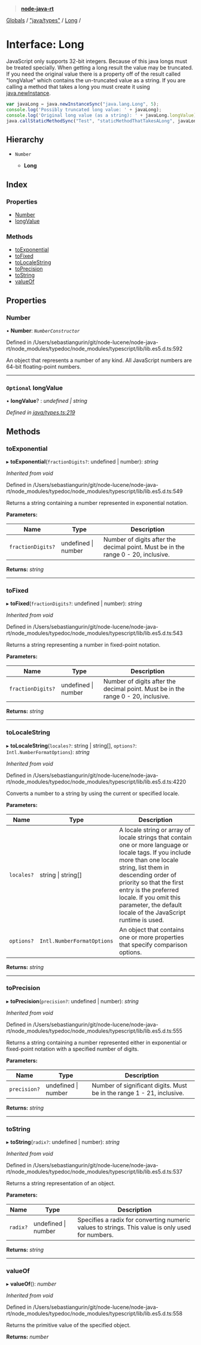 > **[node-java-rt](../README.md)**

[Globals](../README.md) / ["java/types"](../modules/_java_types_.md) / [Long](_java_types_.long.md) /

# Interface: Long

JavaScript only supports 32-bit integers. Because of this java longs must be treated specially. When getting a
long result the value may be truncated. If you need the original value there is a property off of the result
called "longValue" which contains the un-truncated value as a string. If you are calling a method that takes a
long you must create it using [java.newInstance](#javaNewInstance).

```javascript
var javaLong = java.newInstanceSync("java.lang.Long", 5);
console.log('Possibly truncated long value: ' + javaLong);
console.log('Original long value (as a string): ' + javaLong.longValue);
java.callStaticMethodSync("Test", "staticMethodThatTakesALong", javaLong);
```

## Hierarchy

* `Number`

  * **Long**

## Index

### Properties

* [Number](_java_types_.long.md#number)
* [longValue](_java_types_.long.md#optional-longvalue)

### Methods

* [toExponential](_java_types_.long.md#toexponential)
* [toFixed](_java_types_.long.md#tofixed)
* [toLocaleString](_java_types_.long.md#tolocalestring)
* [toPrecision](_java_types_.long.md#toprecision)
* [toString](_java_types_.long.md#tostring)
* [valueOf](_java_types_.long.md#valueof)

## Properties

###  Number

• **Number**: *`NumberConstructor`*

Defined in /Users/sebastiangurin/git/node-lucene/node-java-rt/node_modules/typedoc/node_modules/typescript/lib/lib.es5.d.ts:592

An object that represents a number of any kind. All JavaScript numbers are 64-bit floating-point numbers.

___

### `Optional` longValue

• **longValue**? : *undefined | string*

*Defined in [java/types.ts:219](https://github.com/cancerberoSgx/node-lucene/blob/7855316/node-java-rt/src/java/types.ts#L219)*

## Methods

###  toExponential

▸ **toExponential**(`fractionDigits?`: undefined | number): *string*

*Inherited from void*

Defined in /Users/sebastiangurin/git/node-lucene/node-java-rt/node_modules/typedoc/node_modules/typescript/lib/lib.es5.d.ts:549

Returns a string containing a number represented in exponential notation.

**Parameters:**

Name | Type | Description |
------ | ------ | ------ |
`fractionDigits?` | undefined \| number | Number of digits after the decimal point. Must be in the range 0 - 20, inclusive.  |

**Returns:** *string*

___

###  toFixed

▸ **toFixed**(`fractionDigits?`: undefined | number): *string*

*Inherited from void*

Defined in /Users/sebastiangurin/git/node-lucene/node-java-rt/node_modules/typedoc/node_modules/typescript/lib/lib.es5.d.ts:543

Returns a string representing a number in fixed-point notation.

**Parameters:**

Name | Type | Description |
------ | ------ | ------ |
`fractionDigits?` | undefined \| number | Number of digits after the decimal point. Must be in the range 0 - 20, inclusive.  |

**Returns:** *string*

___

###  toLocaleString

▸ **toLocaleString**(`locales?`: string | string[], `options?`: `Intl.NumberFormatOptions`): *string*

*Inherited from void*

Defined in /Users/sebastiangurin/git/node-lucene/node-java-rt/node_modules/typedoc/node_modules/typescript/lib/lib.es5.d.ts:4220

Converts a number to a string by using the current or specified locale.

**Parameters:**

Name | Type | Description |
------ | ------ | ------ |
`locales?` | string \| string[] | A locale string or array of locale strings that contain one or more language or locale tags. If you include more than one locale string, list them in descending order of priority so that the first entry is the preferred locale. If you omit this parameter, the default locale of the JavaScript runtime is used. |
`options?` | `Intl.NumberFormatOptions` | An object that contains one or more properties that specify comparison options.  |

**Returns:** *string*

___

###  toPrecision

▸ **toPrecision**(`precision?`: undefined | number): *string*

*Inherited from void*

Defined in /Users/sebastiangurin/git/node-lucene/node-java-rt/node_modules/typedoc/node_modules/typescript/lib/lib.es5.d.ts:555

Returns a string containing a number represented either in exponential or fixed-point notation with a specified number of digits.

**Parameters:**

Name | Type | Description |
------ | ------ | ------ |
`precision?` | undefined \| number | Number of significant digits. Must be in the range 1 - 21, inclusive.  |

**Returns:** *string*

___

###  toString

▸ **toString**(`radix?`: undefined | number): *string*

*Inherited from void*

Defined in /Users/sebastiangurin/git/node-lucene/node-java-rt/node_modules/typedoc/node_modules/typescript/lib/lib.es5.d.ts:537

Returns a string representation of an object.

**Parameters:**

Name | Type | Description |
------ | ------ | ------ |
`radix?` | undefined \| number | Specifies a radix for converting numeric values to strings. This value is only used for numbers.  |

**Returns:** *string*

___

###  valueOf

▸ **valueOf**(): *number*

*Inherited from void*

Defined in /Users/sebastiangurin/git/node-lucene/node-java-rt/node_modules/typedoc/node_modules/typescript/lib/lib.es5.d.ts:558

Returns the primitive value of the specified object.

**Returns:** *number*